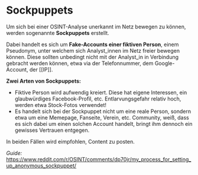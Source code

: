 # Sockpuppets

Um sich bei einer OSINT-Analyse unerkannt im Netz bewegen zu können, werden sogenannte **Sockpuppets** erstellt.

Dabei handelt es sich um **Fake-Accounts einer fiktiven Person**, einem Pseudonym, unter welchem sich Analyst_innen im Netz freier bewegen können.
Diese sollten unbedingt nicht mit der Analyst_in in Verbindung gebracht werden können, etwa via der Telefonnummer, dem Google-Account, der [[IP]].

**Zwei Arten von Sockpuppets:**

- Fiktive Person wird aufwendig kreiert. Diese hat eigene Interessen, ein glaubwürdiges Facebook-Profil, etc. Entlarvungsgefahr relativ hoch, werden etwa Stock-Fotos verwendet!
- Es handelt sich bei der Sockpuppet nicht um eine reale Person, sondern etwa um eine Memepage, Fanseite, Verein, etc. 
  Community, weiß, dass es sich dabei um einen solchen Account handelt, bringt ihm dennoch ein gewisses Vertrauen entgegen.

In beiden Fällen wird eimpfohlen, Content zu posten.


*Guide:* https://www.reddit.com/r/OSINT/comments/dp70jr/my_process_for_setting_up_anonymous_sockpuppet/

